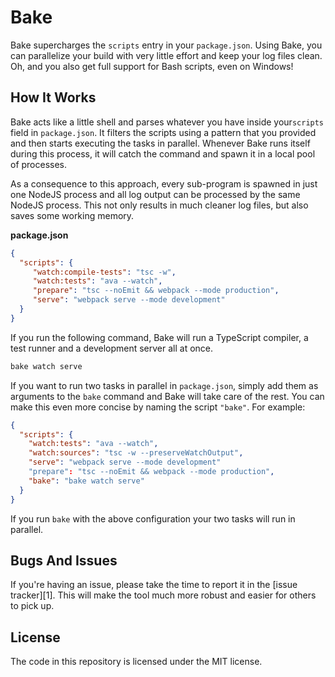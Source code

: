 Bake
====

Bake supercharges the `scripts` entry in your `package.json`. Using Bake, you
can parallelize your build with very little effort and keep your log files
clean. Oh, and you also get full support for Bash scripts, even on Windows!

## How It Works

Bake acts like a little shell and parses whatever you have inside your`scripts`
field in `package.json`. It filters the scripts using a pattern that you
provided and then starts executing the tasks in parallel. Whenever Bake runs
itself during this process, it will catch the command and spawn it in a local 
pool of processes.

As a consequence to this approach, every sub-program is spawned in just one
NodeJS process and all log output can be processed by the same NodeJS process.
This not only results in much cleaner log files, but also saves some working
memory.

**package.json**
```json
{
  "scripts": {
     "watch:compile-tests": "tsc -w",
     "watch:tests": "ava --watch",
     "prepare": "tsc --noEmit && webpack --mode production",
     "serve": "webpack serve --mode development"
  }
}
```

If you run the following command, Bake will run a TypeScript compiler, a test
runner and a development server all at once.

```sh
bake watch serve
```

If you want to run two tasks in parallel in `package.json`, simply add them as
arguments to the `bake` command and Bake will take care of the rest. You can
make this even more concise by naming the script `"bake"`.  For example:

```json
{
  "scripts": {
    "watch:tests": "ava --watch",
    "watch:sources": "tsc -w --preserveWatchOutput",
    "serve": "webpack serve --mode development"
    "prepare": "tsc --noEmit && webpack --mode production",
    "bake": "bake watch serve"
  }
}
```

If you run `bake` with the above configuration your two tasks will run in parallel.

## Bugs And Issues

If you're having an issue, please take the time to report it in the [issue
tracker][1]. This will make the tool much more robust and easier for others to
pick up.

## License

The code in this repository is licensed under the MIT license.

